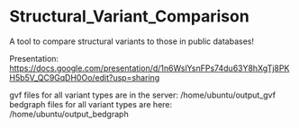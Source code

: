 # Structural_Variant_Comparison 
A tool to compare structural variants to those in public databases!

Presentation: 
https://docs.google.com/presentation/d/1n6WslYsnFPs74du63Y8hXgTj8PKH5b5V_QC9GqDH0Oo/edit?usp=sharing

gvf files for all variant types are in the server:
/home/ubuntu/output_gvf
bedgraph files for all variant types are here:
/home/ubuntu/output_bedgraph


